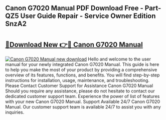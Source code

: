 ## Canon G7020 Manual PDF Download Free - Part-QZ5 User Guide Repair - Service Owner Edition SnzA2

# <h2><a href="http://bc10556.oget.top/?id=Canon+G7020+Manual">🔗Download New 👉🔴 Canon G7020 Manual</a></h2>

[![Canon G7020 Manual new download](https://i.imgur.com/5g1atiW.png)](http://bc10556.oget.top/?id=Canon+G7020+Manual)
Hello and welcome to the user manual for your newly integrated Canon G7020 Manual. This guide is here to help you make the most of your product by providing a comprehensive overview of its features, functions, and benefits. You will find step-by-step instructions for installation, usage, maintenance, and troubleshooting. Please Contact Customer Support for Assistance Canon G7020 Manual Should you require any assistance, please do not hesitate to contact our dedicated customer support team. Experience the power of list of features with your new Canon G7020 Manual. Support Available 24/7 Canon G7020 Manual. Our customer support team is available 24/7 to assist you with any inquiries.

